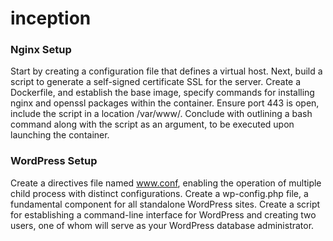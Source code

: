 # inception

### Nginx Setup

Start by creating a configuration file that defines a virtual host. 
Next, build a script to generate a self-signed certificate SSL for the server.
Create a Dockerfile, and establish the base image, specify commands for installing nginx and openssl packages within the container. Ensure port 443 is open, include the script in a location /var/www/. Conclude with outlining a bash command along with the script as an argument, to be executed upon launching the container.

### WordPress Setup 

Create a directives file named www.conf, enabling the operation of multiple child process with distinct configurations.
Create a wp-config.php file, a fundamental component for all standalone WordPress sites. 
Create a script for establishing a command-line interface for WordPress and creating two users, one of whom will serve as your WordPress database administrator.
